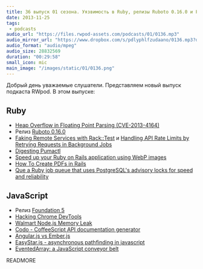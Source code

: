 ```yaml
---
title: 36 выпуск 01 сезона. Уязвимость в Ruby, релизы Ruboto 0.16.0 и Foundation 5, Walmart Node.js Memory Leak и прочее
date: 2013-11-25
tags:
 - podcasts
audio_url: "https://files.rwpod-assets.com/podcasts/01/0136.mp3"
audio_mirror_url: "https://www.dropbox.com/s/pdlyphlfzudaano/0136.mp3?dl=1"
audio_format: "audio/mpeg"
audio_size: 28832569
duration: "00:29:58"
small_icon: mic
main_image: "/images/static/01/0136.png"
---
```


Добрый день уважаемые слушатели. Представляем новый выпуск подкаста RWpod. В этом выпуске:

## Ruby

 - [Heap Overflow in Floating Point Parsing (CVE-2013-4164)](https://www.ruby-lang.org/en/news/2013/11/22/heap-overflow-in-floating-point-parsing-cve-2013-4164/)
 - Релиз [Ruboto 0.16.0](http://ruboto.org/2013/11/23/Ruboto-0.16.0-release-doc.html)
 - [Faking Remote Services with Rack::Test](http://robots.thoughtbot.com/faking-remote-services-with-rack-test/) и [Handling API Rate Limits by Retrying Requests in Background Jobs](http://robots.thoughtbot.com/handling-api-rate-limits/)
 - [Digesting Pumactl](http://ruby-journal.com/digesting-pumactl/)
 - [Speed up your Ruby on Rails application using WebP images](http://leopard.in.ua/2013/11/23/rails-and-webp/)
 - [How To Create PDFs in Rails](http://viget.com/extend/how-to-create-pdfs-in-rails)
 - [Que a Ruby job queue that uses PostgreSQL's advisory locks for speed and reliability](https://github.com/chanks/que)

## JavaScript

 - Релиз [Foundation 5](http://foundation.zurb.com/)
 - [Hacking Chrome DevTools](https://medium.com/p/8c8896f5cef3)
 - [Walmart Node.js Memory Leak](http://www.joyent.com/blog/walmart-node-js-memory-leak)
 - [Codo - CoffeeScript API documentation generator](https://github.com/coffeedoc/codo)
 - [Angular.js vs Ember.js](https://docs.google.com/presentation/d/1e0z1pT9JuEh8G5DOtib6XFDHK0GUFtrZrU3IfxJynaA/preview?sle=true#slide=id.p)
 - [EasyStar.js - asynchronous pathfinding in javascript](http://www.easystarjs.com/)
 - [EventedArray: a JavaScript conveyor belt](http://darrenknewton.com/2013/11/16/evented-arrays-a-javascript-conveyor-belt/)

READMORE

